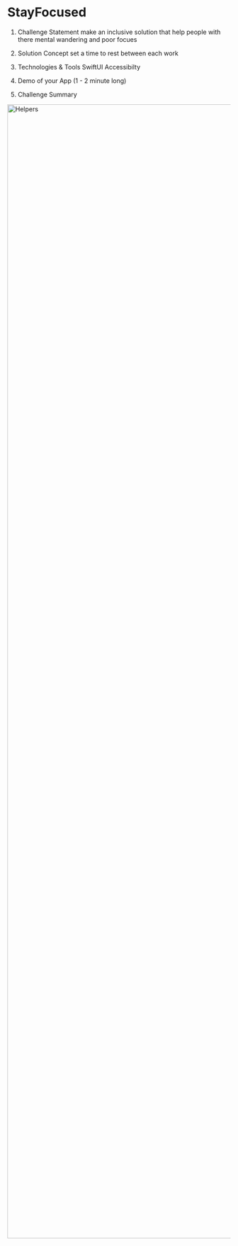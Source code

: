 # StayFocused

1. Challenge Statement
make an inclusive solution that help people with there mental wandering and poor focues

1. Solution Concept
set a time to rest between each work

2. Technologies & Tools
SwiftUI
Accessibilty

3. Demo of your App (1 - 2 minute long)

4. Challenge Summary
<img width="2560" alt="Helpers" src="https://user-images.githubusercontent.com/116627507/212492619-ca1a23ab-2e45-4084-b5e0-397a213ed9d4.png">

